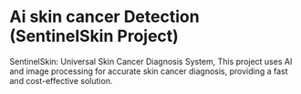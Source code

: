 # Ai skin cancer Detection (SentinelSkin Project)
SentinelSkin: Universal Skin Cancer Diagnosis System, This project uses AI and image processing for accurate skin cancer diagnosis, providing a fast and cost-effective solution.

